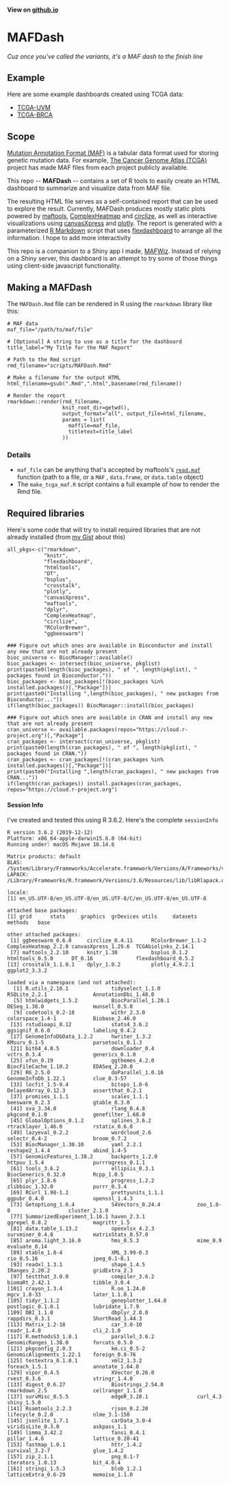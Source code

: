 #### View on [github.io](https://mtandon09.github.io/MAFDash/)
# MAFDash
*Cuz once you've called the variants, it's a MAF dash to the finish line*

## Example
Here are some example dashboards created using TCGA data:
- [TCGA-UVM](https://mtandon09.github.io/MAFDash/output/TCGA-UVM.MAFDash.html)
- [TCGA-BRCA](https://mtandon09.github.io/MAFDash/output/TCGA-BRCA.MAFDash.html)

## Scope
[Mutation Annotation Format (MAF)](https://docs.gdc.cancer.gov/Encyclopedia/pages/Mutation_Annotation_Format/) is a tabular data format used for storing genetic mutation data. For example, [The Cancer Genome Atlas (TCGA)](https://www.cancer.gov/about-nci/organization/ccg/research/structural-genomics/tcga) project has made MAF files from each project publicly available.

This repo -- **MAFDash** -- contains a set of R tools to easily create an HTML dashboard to summarize and visualize data from MAF file.

The resulting HTML file serves as a self-contained report that can be used to explore the result.  Currently, MAFDash produces mostly static plots powered by [maftools](https://bioconductor.org/packages/release/bioc/vignettes/maftools/inst/doc/maftools.html),  [ComplexHeatmap](https://github.com/jokergoo/ComplexHeatmap) and [circlize](https://github.com/jokergoo/circlize), as well as interactive visualizations using [canvasXpress](https://cran.r-project.org/web/packages/canvasXpress/vignettes/getting_started.html) and [plotly](https://plotly.com/r/).  The report is generated with a parameterized [R Markdown](https://rmarkdown.rstudio.com/) script that uses [flexdashboard](https://rmarkdown.rstudio.com/flexdashboard/) to arrange all the information. I hope to add more interactivity 

This repo is a companion to a Shiny app I made, [MAFWiz](https://github.com/mtandon09/mafwiz).  Instead of relying on a Shiny server, this dashboard is an attempt to try some of those things using client-side javascript functionality.

## Making a MAFDash
The `MAFDash.Rmd` file can be rendered in R using the `rmarkdown` library like this:

```
# MAF data
maf_file="/path/to/maf/file"

# [Optional] A string to use as a title for the dashboard
title_label="My Title for the MAF Report"

# Path to the Rmd script
rmd_filename="scripts/MAFDash.Rmd"

# Make a filename for the output HTML
html_filename=gsub(".Rmd",".html",basename(rmd_filename))

# Render the report
rmarkdown::render(rmd_filename,
                  knit_root_dir=getwd(),
                  output_format="all", output_file=html_filename,
                  params = list(
                    maffile=maf_file,
                    titletext=title_label
                  ))
```
### Details
- `maf_file` can be anything that's accepted by maftools's [`read.maf`](https://rdrr.io/bioc/maftools/man/read.maf.html) function (path to a file, or a `MAF` , `data.frame`, or `data.table` object)
- The `make_tcga_maf.R` script contains a full example of how to render the Rmd file.

## Required libraries
Here's some code that will try to install required libraries that are not already installed (from [my Gist](https://gist.github.com/mtandon09/4a870bf4addbe46e784059bce0e5d8d6) about this)

```
all_pkgs<-c("rmarkdown", 
            "knitr",
            "flexdashboard",
            "htmltools",
            "DT",
            "bsplus",
            "crosstalk",
            "plotly",
            "canvasXpress",
            "maftools",
            "dplyr",
            "ComplexHeatmap",
            "circlize",
            "RColorBrewer",
            "ggbeeswarm")
            
### Figure out which ones are available in Bioconductor and install any new that are not already present
bioc_universe <- BiocManager::available()
bioc_packages <- intersect(bioc_universe, pkglist)
print(paste0(length(bioc_packages), " of ", length(pkglist), " packages found in Bioconductor."))
bioc_packages <- bioc_packages[!(bioc_packages %in% installed.packages()[,"Package"])]
print(paste0("Installing ",length(bioc_packages), " new packages from Bioconductor..."))
if(length(bioc_packages)) BiocManager::install(bioc_packages)

### Figure out which ones are available in CRAN and install any new that are not already present
cran_universe <- available.packages(repos="https://cloud.r-project.org")[,"Package"]
cran_packages <- intersect(cran_universe, pkglist)
print(paste0(length(cran_packages), " of ", length(pkglist), " packages found in CRAN."))
cran_packages <- cran_packages[!(cran_packages %in% installed.packages()[,"Package"])]
print(paste0("Installing ",length(cran_packages), " new packages from CRAN..."))
if(length(cran_packages)) install.packages(cran_packages, repos="https://cloud.r-project.org")
```
#### Session Info
I've created and tested this using R 3.6.2.  Here's the complete `sessionInfo`

```
R version 3.6.2 (2019-12-12)
Platform: x86_64-apple-darwin15.6.0 (64-bit)
Running under: macOS Mojave 10.14.6

Matrix products: default
BLAS:   /System/Library/Frameworks/Accelerate.framework/Versions/A/Frameworks/vecLib.framework/Versions/A/libBLAS.dylib
LAPACK: /Library/Frameworks/R.framework/Versions/3.6/Resources/lib/libRlapack.dylib

locale:
[1] en_US.UTF-8/en_US.UTF-8/en_US.UTF-8/C/en_US.UTF-8/en_US.UTF-8

attached base packages:
[1] grid      stats     graphics  grDevices utils     datasets  methods   base     

other attached packages:
 [1] ggbeeswarm_0.6.0     circlize_0.4.11      RColorBrewer_1.1-2   ComplexHeatmap_2.2.0 canvasXpress_1.29.6  TCGAbiolinks_2.14.1 
 [7] maftools_2.2.10      knitr_1.30           bsplus_0.1.2         htmltools_0.5.0      DT_0.16              flexdashboard_0.5.2 
[13] crosstalk_1.1.0.1    dplyr_1.0.2          plotly_4.9.2.1       ggplot2_3.3.2       

loaded via a namespace (and not attached):
  [1] R.utils_2.10.1              tidyselect_1.1.0            RSQLite_2.2.1               AnnotationDbi_1.48.0       
  [5] htmlwidgets_1.5.2           BiocParallel_1.20.1         DESeq_1.38.0                munsell_0.5.0              
  [9] codetools_0.2-18            withr_2.3.0                 colorspace_1.4-1            Biobase_2.46.0             
 [13] rstudioapi_0.12             stats4_3.6.2                ggsignif_0.6.0              labeling_0.4.2             
 [17] GenomeInfoDbData_1.2.2      hwriter_1.3.2               KMsurv_0.1-5                parsetools_0.1.3           
 [21] bit64_4.0.5                 downloader_0.4              vctrs_0.3.4                 generics_0.1.0             
 [25] xfun_0.19                   ggthemes_4.2.0              BiocFileCache_1.10.2        EDASeq_2.20.0              
 [29] R6_2.5.0                    doParallel_1.0.16           GenomeInfoDb_1.22.1         clue_0.3-57                
 [33] locfit_1.5-9.4              bitops_1.0-6                DelayedArray_0.12.3         assertthat_0.2.1           
 [37] promises_1.1.1              scales_1.1.1                beeswarm_0.2.3              gtable_0.3.0               
 [41] sva_3.34.0                  rlang_0.4.8                 pkgcond_0.1.0               genefilter_1.68.0          
 [45] GlobalOptions_0.1.2         splines_3.6.2               rtracklayer_1.46.0          rstatix_0.6.0              
 [49] lazyeval_0.2.2              wordcloud_2.6               selectr_0.4-2               broom_0.7.2                
 [53] BiocManager_1.30.10         yaml_2.2.1                  reshape2_1.4.4              abind_1.4-5                
 [57] GenomicFeatures_1.38.2      backports_1.2.0             httpuv_1.5.4                purrrogress_0.1.1          
 [61] tools_3.6.2                 ellipsis_0.3.1              BiocGenerics_0.32.0         Rcpp_1.0.5                 
 [65] plyr_1.8.6                  progress_1.2.2              zlibbioc_1.32.0             purrr_0.3.4                
 [69] RCurl_1.98-1.2              prettyunits_1.1.1           ggpubr_0.4.0                openssl_1.4.3              
 [73] GetoptLong_1.0.4            S4Vectors_0.24.4            zoo_1.8-8                   cluster_2.1.0              
 [77] SummarizedExperiment_1.16.1 haven_2.3.1                 ggrepel_0.8.2               magrittr_1.5               
 [81] data.table_1.13.2           openxlsx_4.2.3              survminer_0.4.8             matrixStats_0.57.0         
 [85] aroma.light_3.16.0          hms_0.5.3                   mime_0.9                    evaluate_0.14              
 [89] xtable_1.8-4                XML_3.99-0.3                rio_0.5.16                  jpeg_0.1-8.1               
 [93] readxl_1.3.1                shape_1.4.5                 IRanges_2.20.2              gridExtra_2.3              
 [97] testthat_3.0.0              compiler_3.6.2              biomaRt_2.42.1              tibble_3.0.4               
[101] crayon_1.3.4                R.oo_1.24.0                 mgcv_1.8-33                 later_1.1.0.1              
[105] tidyr_1.1.2                 geneplotter_1.64.0          postlogic_0.1.0.1           lubridate_1.7.9            
[109] DBI_1.1.0                   dbplyr_2.0.0                rappdirs_0.3.1              ShortRead_1.44.3           
[113] Matrix_1.2-18               car_3.0-10                  readr_1.4.0                 cli_2.1.0                  
[117] R.methodsS3_1.8.1           parallel_3.6.2              GenomicRanges_1.38.0        forcats_0.5.0              
[121] pkgconfig_2.0.3             km.ci_0.5-2                 GenomicAlignments_1.22.1    foreign_0.8-76             
[125] testextra_0.1.0.1           xml2_1.3.2                  foreach_1.5.1               annotate_1.64.0            
[129] vipor_0.4.5                 XVector_0.26.0              rvest_0.3.6                 stringr_1.4.0              
[133] digest_0.6.27               Biostrings_2.54.0           rmarkdown_2.5               cellranger_1.1.0           
[137] survMisc_0.5.5              edgeR_3.28.1                curl_4.3                    shiny_1.5.0                
[141] Rsamtools_2.2.3             rjson_0.2.20                lifecycle_0.2.0             nlme_3.1-150               
[145] jsonlite_1.7.1              carData_3.0-4               viridisLite_0.3.0           askpass_1.1                
[149] limma_3.42.2                fansi_0.4.1                 pillar_1.4.6                lattice_0.20-41            
[153] fastmap_1.0.1               httr_1.4.2                  survival_3.2-7              glue_1.4.2                 
[157] zip_2.1.1                   png_0.1-7                   iterators_1.0.13            bit_4.0.4                  
[161] stringi_1.5.3               blob_1.2.1                  latticeExtra_0.6-29         memoise_1.1.0              
```



